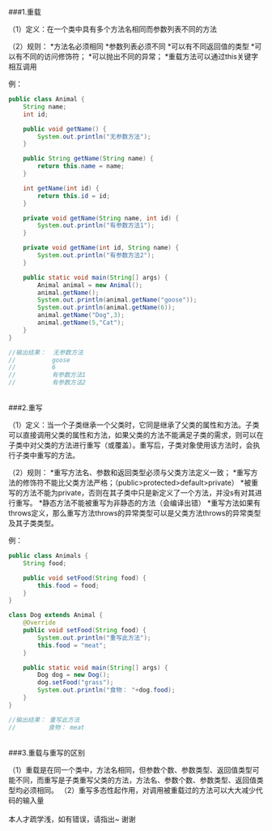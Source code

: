 ###1.重载

（1）定义：在一个类中具有多个方法名相同而参数列表不同的方法

（2）规则：
*方法名必须相同
*参数列表必须不同
*可以有不同返回值的类型
*可以有不同的访问修饰符；
*可以抛出不同的异常；
*重载方法可以通过this关键字相互调用

例：

```java
public class Animal {
    String name;
    int id;

    public void getName() {
        System.out.println("无参数方法");
    }

    public String getName(String name) {
        return this.name = name;
    }

    int getName(int id) {
        return this.id = id;
    }

    private void getName(String name, int id) {
        System.out.println("有参数方法1");
    }

    private void getName(int id, String name) {
        System.out.println("有参数方法2");
    }

    public static void main(String[] args) {
        Animal animal = new Animal();
        animal.getName();
        System.out.println(animal.getName("goose"));
        System.out.println(animal.getName(6));
        animal.getName("Dog",3);
        animal.getName(5,"Cat");
    }
}

//输出结果：  无参数方法
//          goose
//          6
//          有参数方法1
//          有参数方法2
```
<br/>
###2.重写

（1）定义：当一个子类继承一个父类时，它同是继承了父类的属性和方法。子类可以直接调用父类的属性和方法，如果父类的方法不能满足子类的需求，则可以在子类中对父类的方法进行重写（或覆盖）。重写后，子类对象使用该方法时，会执行子类中重写的方法。

（2）规则：
*重写方法名、参数和返回类型必须与父类方法定义一致；
*重写方法的修饰符不能比父类方法严格；（public>protected>default>private）
*被重写的方法不能为private，否则在其子类中只是新定义了一个方法，并没s有对其进行重写。
*静态方法不能被重写为非静态的方法（会编译出错）
*重写方法如果有throws定义，那么重写方法throws的异常类型可以是父类方法throws的异常类型及其子类类型。

例：

```java
public class Animals {
    String food;

    public void setFood(String food) {
        this.food = food;
    }
}

class Dog extends Animal {
    @Override
    public void setFood(String food) {
        System.out.println("重写此方法");
        this.food = "meat";
    }

    public static void main(String[] args) {
        Dog dog = new Dog();
        dog.setFood("grass");
        System.out.println("食物： "+dog.food);
    }
}

//输出结果： 重写此方法
//         食物： meat
```
<br/>
###3.重载与重写的区别

（1）重载是在同一个类中，方法名相同，但参数个数、参数类型、返回值类型可能不同，而重写是子类重写父类的方法，方法名、参数个数、参数类型、返回值类型均必须相同。
（2）重写多态性起作用，对调用被重载过的方法可以大大减少代码的输入量
<br/>
<br/>
本人才疏学浅，如有错误，请指出~ 
谢谢
